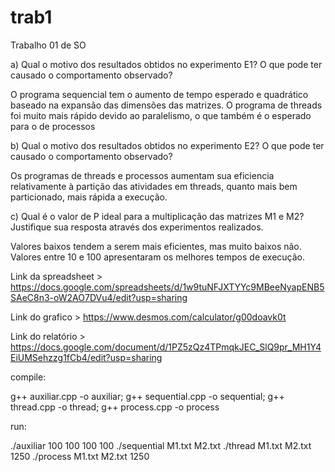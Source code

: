 # trab1
Trabalho 01 de SO

a) Qual o motivo dos resultados obtidos no experimento E1? O que pode ter causado o comportamento observado?

O programa sequencial tem o aumento de tempo esperado e quadrático baseado na expansão das dimensões das matrizes. O programa de threads foi muito mais rápido devido ao paralelismo, o que também é o esperado para o de processos

b) Qual o motivo dos resultados obtidos no experimento E2? O que pode ter causado o comportamento observado?

Os programas de threads e processos aumentam sua eficiencia relativamente à partição das atividades em threads, quanto mais bem particionado, mais rápida a execução.

c) Qual é o valor de P ideal para a multiplicação das matrizes M1 e M2? Justifique sua resposta através dos experimentos realizados.

Valores baixos tendem a serem mais eficientes, mas muito baixos não. Valores entre 10 e 100 apresentaram os melhores tempos de execução.

Link da spreadsheet > https://docs.google.com/spreadsheets/d/1w9tuNFJXTYYc9MBeeNyapENB5SAeC8n3-oW2AO7DVu4/edit?usp=sharing

Link do grafico > https://www.desmos.com/calculator/g00doavk0t

Link do relatório > https://docs.google.com/document/d/1PZ5zQz4TPmqkJEC_SlQ9pr_MH1Y4EiUMSehzzg1fCb4/edit?usp=sharing


compile:

g++ auxiliar.cpp -o auxiliar; g++ sequential.cpp -o sequential; g++ thread.cpp -o thread; g++ process.cpp -o process

run:

./auxiliar 100 100 100 100
./sequential M1.txt M2.txt
./thread M1.txt M2.txt 1250
./process M1.txt M2.txt 1250
